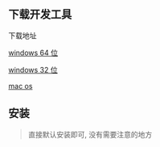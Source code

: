 ## 下载开发工具

下载地址

[windows 64 位](https://servicewechat.com/wxa-dev-logic/download_redirect?type=x64&from=mpwiki)

[windows 32 位](https://servicewechat.com/wxa-dev-logic/download_redirect?type=ia32&from=mpwiki)

[mac os](https://servicewechat.com/wxa-dev-logic/download_redirect?type=darwin&from=mpwiki)

## 安装

> 直接默认安装即可, 没有需要注意的地方

